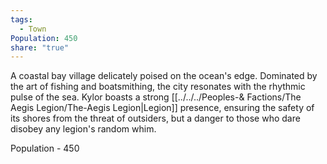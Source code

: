 ```yaml
---
tags:
  - Town
Population: 450
share: "true"
---
```


A coastal bay village delicately poised on the ocean's edge. Dominated by the art of fishing and boatsmithing, the city resonates with the rhythmic pulse of the sea. Kylor boasts a strong [[../../../Peoples-& Factions/The Aegis Legion/The-Aegis Legion|Legion]] presence, ensuring the safety of its shores from the threat of outsiders, but a danger to those who dare disobey any legion's random whim.

Population - 450